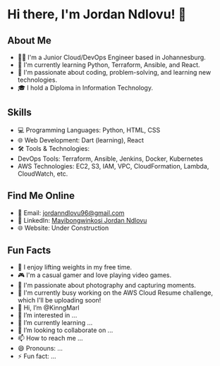 # Hi there, I'm Jordan Ndlovu! 👋

## About Me
- 👨‍💻 I'm a Junior Cloud/DevOps Engineer based in Johannesburg.
- 🌱 I'm currently learning Python, Terraform, Ansible, and React.
- 💼 I'm passionate about coding, problem-solving, and learning new technologies.
- 🎓 I hold a Diploma in Information Technology.

## Skills
- 💻 Programming Languages: Python, HTML, CSS
- 🌐 Web Development: Dart (learning), React
- 🛠️ Tools & Technologies:
- DevOps Tools: Terraform, Ansible, Jenkins, Docker, Kubernetes
- AWS Technologies: EC2, S3, IAM, VPC, CloudFormation, Lambda, CloudWatch, etc.

## Find Me Online
- 📧 Email: jordanndlovu96@gmail.com
- 💼 LinkedIn: [Mayibongwinkosi Jordan Ndlovu](www.linkedin.com/in/mayibongwinkosi-jordan-ndlovu)
- 🌐 Website: Under Construction

## Fun Facts
- 💪 I enjoy lifting weights in my free time.
- 🎮 I'm a casual gamer and love playing video games.
- 📸 I'm passionate about photography and capturing moments.
- 🚀 I'm currently busy working on the AWS Cloud Resume challenge, which I'll be uploading soon!
- 👋 Hi, I’m @KinngMarl
- 👀 I’m interested in ...
- 🌱 I’m currently learning ...
- 💞️ I’m looking to collaborate on ...
- 📫 How to reach me ...
- 😄 Pronouns: ...
- ⚡ Fun fact: ...

<!---
KinngMarl/KinngMarl is a ✨ special ✨ repository because its `README.md` (this file) appears on your GitHub profile.
You can click the Preview link to take a look at your changes.
--->
